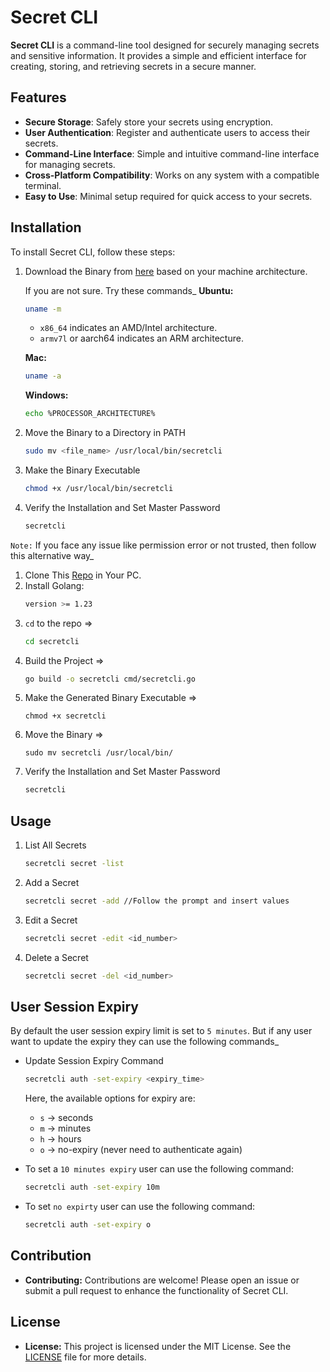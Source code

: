 # Secret CLI

**Secret CLI** is a command-line tool designed for securely managing secrets and sensitive information. It provides a simple and efficient interface for creating, storing, and retrieving secrets in a secure manner.

## Features

- **Secure Storage**: Safely store your secrets using encryption.
- **User Authentication**: Register and authenticate users to access their secrets.
- **Command-Line Interface**: Simple and intuitive command-line interface for managing secrets.
- **Cross-Platform Compatibility**: Works on any system with a compatible terminal.
- **Easy to Use**: Minimal setup required for quick access to your secrets.

## Installation

To install Secret CLI, follow these steps:

1. Download the Binary from [here](https://github.com/mahinops/secretcli/releases) based on your machine architecture.

    If you are not sure. Try these commands_
    **Ubuntu:**
    ```bash
    uname -m
    ```
    - `x86_64` indicates an AMD/Intel architecture.
    - `armv7l` or aarch64 indicates an ARM architecture.


    **Mac:**
    ```bash
    uname -a
    ```

    **Windows:**
    ```bash
    echo %PROCESSOR_ARCHITECTURE%
    ```


2. Move the Binary to a Directory in PATH
    ```bash
    sudo mv <file_name> /usr/local/bin/secretcli
    ```
3. Make the Binary Executable
    ```bash
    chmod +x /usr/local/bin/secretcli
    ```

4. Verify the Installation and Set Master Password
    ```bash
    secretcli
    ```

`Note:` If you face any issue like permission error or not trusted, then follow this alternative way_

1. Clone This [Repo](https://github.com/mahinops/secretcli) in Your PC.
2. Install Golang:
    ```bash
    version >= 1.23
    ```
3. `cd` to the repo => 
    ```bash
    cd secretcli
    ```
4. Build the Project => 
    ```bash
    go build -o secretcli cmd/secretcli.go
    ```
5. Make the Generated Binary Executable => 
    ```
    chmod +x secretcli
    ```
6. Move the Binary => 
    ```
    sudo mv secretcli /usr/local/bin/
    ```
7. Verify the Installation and Set Master Password
    ```bash
    secretcli
    ```

## Usage
1. List All Secrets
    ```bash
    secretcli secret -list
    ```

2. Add a Secret
    ```bash
    secretcli secret -add //Follow the prompt and insert values
    ```

3. Edit a Secret
    ```bash
    secretcli secret -edit <id_number>
    ```
4. Delete a Secret
    ```bash
    secretcli secret -del <id_number>
    ```

## User Session Expiry
By default the user session expiry limit is set to `5 minutes`. But if any user want to update the expiry they can use the following commands_
- Update Session Expiry Command

    ```bash
    secretcli auth -set-expiry <expiry_time>
    ```

    Here, the available options for expiry are:
    - `s` -> seconds
    - `m` -> minutes
    - `h` -> hours
    - `o` -> no-expiry (never need to authenticate again)

- To set a `10 minutes expiry` user can use the following command:

    ```bash
    secretcli auth -set-expiry 10m
    ```
- To set `no expirty` user can use the following command:

    ```bash
    secretcli auth -set-expiry o
    ```


## Contribution
- **Contributing:** Contributions are welcome! Please open an issue or submit a pull request to enhance the functionality of Secret CLI.

## License
- **License:** This project is licensed under the MIT License. See the [LICENSE](https://github.com/mahinops/secretcli/blob/main/LICENSE) file for more details.
